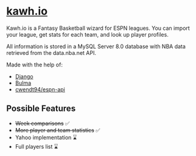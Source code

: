 # [kawh.io](https://www.kawh.io)

Kawh.io is a Fantasy Basketball wizard for ESPN leagues. You can import your league, get stats for each team, and look up player profiles.

All information is stored in a MySQL Server 8.0 database with NBA data retrieved from the data.nba.net API.

Made with the help of:
- [Django](https://www.djangoproject.com/)
- [Bulma](https://github.com/jgthms/bulma)
- [cwendt94/espn-api](https://github.com/cwendt94/espn-api)

## Possible Features

- ~~Week comparisons~~ ✅
- ~~More player and team statistics~~ ✅
- Yahoo implementation ⌛
- Full players list ⌛



